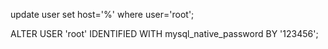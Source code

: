 update user set  host='%'  where user='root';

ALTER USER 'root' IDENTIFIED WITH mysql_native_password BY '123456';